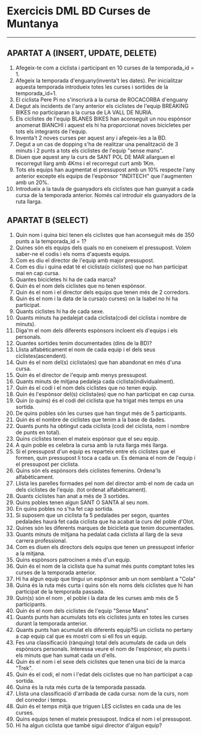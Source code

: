 # Exercicis DML BD Curses de Muntanya
-----

## APARTAT A (INSERT, UPDATE, DELETE)

1. Afegeix-te com a ciclista i participant en 10 curses de la temporada_id = 1.
2. Afegeix la temporada d'enguany(inventa't les dates). Per inicialitzar aquesta temporada introdueix totes les curses i sortides de la temporada_id=1.
3. El ciclista Pere Pi no s'inscriurà a la cursa de ROCACORBA d'enguany
4. Degut als incidents de l'any anterior els ciclistes de l'equip BREAKING BIKES no participaran a la cursa de LA VALL DE NURIA.
5. Els ciclistes de l'equip BLANES BIKES han aconseguit un nou espònsor anomenat BIANCHI i aquest els hi ha proporcionat noves bicicletes per tots els integrants de l'equip.
6. Inventa't 2 noves curses per aquest any i afegeix-les a la BD.
7. Degut a un cas de dopping s'ha de realitzar una penalització de 3 minuts i 2 punts a tots els ciclistes de l'equip "sense mans".
8. Diuen que aquest any la curs de SANT POL DE MAR allarguen el recorregut llarg amb 4Kms i el recorregut curt amb 1Km.
9. Tots els equips han augmentat el pressupost amb un 10% respecte l'any anterior excepte els equips de l'espònsor "INDITECH" que l'augmenten amb un 20%.
10. Introdueix a la taula de guanyadors els ciclistes que han guanyat a cada cursa de la temporada anterior. Només cal introduir els guanyadors de la ruta llarga. 

## APARTAT B (SELECT)

1. Quin nom i quina bici tenen els ciclistes que han aconseguit més de 350 punts a la temporada_id = 1?
2. Quines són els equips dels quals no en coneixem el pressupost. Volem saber-ne el codis i els noms d'aquests equips.
3. Com es diu el director de l'equip amb major pressupost.
4. Com es diu i quina edat té el ciclista(o ciclistes) que no han participat mai en cap cursa.
5. Quantes bicicletes hi ha de cada marca?
6. Quin és el nom dels ciclistes que no tenen espònsor.
7. Quin és el nom i el director dels equips que tenen més de 2 corredors.
8. Quin és el nom i la data de la cursa(o curses) on la Isabel no hi ha participat.
9. Quants ciclistes hi ha de cada sexe.
10. Quants minuts ha pedalejat cada ciclista(codi del ciclista i nombre de minuts).
11. Diga'm el nom dels diferents espònsors incloent els d'equips i els personals.
12. Quantes sortides tenim documentades (dins de la BD)?
13. Llista alfabèticament el nom de cada equip i el dels seus ciclistes(ascendent).
14. Quin és el nom del(s) ciclista(es) que han abandonat en més d'una cursa.
15. Quin és el director de l'equip amb menys pressupost.
16. Quants minuts de mitjana pedaleja cada ciclista(individualment).
17. Quin és el codi i el nom dels ciclistes que no tenen equip.
18. Quin és l'espònsor del(s) ciclista(es) que no han participat en cap cursa.
19. Quin (o quins) és el codi del ciclista que ha trigat més temps en una sortida.
20. De quins pobles són les curses que han tingut més de 5 participants.
21. Quin és el nombre de ciclistes que tenim a la base de dades.
22. Quants punts ha obtingut cada ciclista (codi del ciclista, nom i nombre de punts en total).
23. Quins ciclistes tenen el mateix espònsor que el seu equip.
24. A quin poble es celebra la cursa amb la ruta llarga més llarga.
25. Si el pressupost d'un equip es reparteix entre els ciclistes que el formen, quin pressupost li toca a cada un. Es demana el nom de l'equip i el pressupost per ciclista.
26. Quins són els espònsors dels ciclistes femenins. Ordena'ls alfabèticament.
27. Llista les parelles formades pel nom del director amb el nom de cada un dels ciclistes de l'equip. (tot ordenat alfabèticament).
28. Quants ciclistes han anat a més de 3 sortides.
29. Quins pobles tenen algun SANT O SANTA al seu nom.
30. En quins pobles no s'ha fet cap sortida.
31. Si suposem que un ciclista fa 5 pedalades per segon, quantes pedalades haurà fet cada ciclista que ha acabat la curs del poble d'Olot.
32. Quines són les diferents marques de bicicleta que tenim documentades.
33. Quants minuts de mitjana ha pedalat cada ciclista al llarg de la seva carrera professional.
34. Com es diuen els directors dels equips que tenen un pressupost inferior a la mitjana.
35. Quins espònsors patrocinen a més d'un equip.
36. Quin és el nom de la ciclista que ha sumat més punts comptant totes les curses de la temporada anterior.
37. Hi ha algun equip que tingui un espònsor amb un nom semblant a "Cola"
38. Quina és la ruta més curta i quins són els noms dels ciclistes que hi han participat de la temporada passada. 
39. Quin(s) són el nom , el poble i la data de les curses amb més de 5 participants.
40. Quin és el nom dels ciclistes de l'equip "Sense Mans"
41. Quants punts han acumulats tots els ciclistes junts en totes les curses durant la temporada anterior.
42. Quants punts han acumulat els diferents equip?Si un ciclista no pertany a cap equip cal que es mostri com si ell fos un equip.
43. Fes una classificació (rànquing) total dels acumulats de cada un dels espònsors personals. Interessa veure el nom de l'espònsor, els punts i els minuts que han sumat cada un d'ells.
44. Quin és el nom i el sexe dels ciclistes que tenen una bici de la marca "Trek".
45. Quin és el codi, el nom i l'edat dels ciclistes que no han participat a cap sortida.
46. Quina és la ruta més curta de la temporada passada.
47. Llista una classificació d'arribada de cada cursa: nom de la curs, nom del corredor i temps.
48. Quin és el temps mitjà que triguen LES ciclistes en cada una de les curses.
49. Quins equips tenen el mateix pressupost. Indica el nom i el pressupost.
50. Hi ha algun ciclista que també sigui director d'algun equip?







